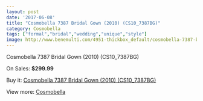 ```yaml
---
layout: post
date: '2017-06-08'
title: "Cosmobella 7387 Bridal Gown (2010) (CS10_7387BG)"
category: Cosmobella
tags: ["formal","bridal","wedding","unique","style"]
image: http://www.benemulti.com/4951-thickbox_default/cosmobella-7387-bridal-gown-2010-cs107387bg.jpg
---
```

Cosmobella 7387 Bridal Gown (2010) (CS10_7387BG)

On Sales: **$299.99**
<a href="https://www.benemulti.com/en/cosmobella/1846-cosmobella-7387-bridal-gown-2010-cs107387bg.html"><amp-img layout="responsive" width="600" height="600" src="//www.benemulti.com/4951-thickbox_default/cosmobella-7387-bridal-gown-2010-cs107387bg.jpg" alt="Cosmobella 7387 Bridal Gown (2010) (CS10_7387BG) 0" /></a>
<a href="https://www.benemulti.com/en/cosmobella/1846-cosmobella-7387-bridal-gown-2010-cs107387bg.html"><amp-img layout="responsive" width="600" height="600" src="//www.benemulti.com/4953-thickbox_default/cosmobella-7387-bridal-gown-2010-cs107387bg.jpg" alt="Cosmobella 7387 Bridal Gown (2010) (CS10_7387BG) 1" /></a>
<a href="https://www.benemulti.com/en/cosmobella/1846-cosmobella-7387-bridal-gown-2010-cs107387bg.html"><amp-img layout="responsive" width="600" height="600" src="//www.benemulti.com/4952-thickbox_default/cosmobella-7387-bridal-gown-2010-cs107387bg.jpg" alt="Cosmobella 7387 Bridal Gown (2010) (CS10_7387BG) 2" /></a>

Buy it: [Cosmobella 7387 Bridal Gown (2010) (CS10_7387BG)](https://www.benemulti.com/en/cosmobella/1846-cosmobella-7387-bridal-gown-2010-cs107387bg.html "Cosmobella 7387 Bridal Gown (2010) (CS10_7387BG)")

View more: [Cosmobella](https://www.benemulti.com/en/20-cosmobella "Cosmobella")